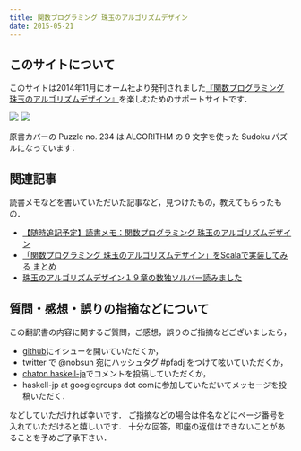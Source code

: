 ```yaml
---
title: 関数プログラミング 珠玉のアルゴリズムデザイン
date: 2015-05-21
---
```


## このサイトについて

このサイトは2014年11月にオーム社より発刊されました<a href="http://www.amazon.co.jp/gp/product/4274050645/ref=as_li_ss_tl?ie=UTF8&camp=247&creative=7399&creativeASIN=4274050645&linkCode=as2&tag=philoprogramm-22">『関数プログラミング 珠玉のアルゴリズムデザイン』</a>を楽しむためのサポートサイトです．

<a href="http://www.amazon.co.jp/gp/product/4274050645/ref=as_li_ss_il?ie=UTF8&camp=247&creative=7399&creativeASIN=4274050645&linkCode=as2&tag=philoprogramm-22"><img border="0" src="http://ws-fe.amazon-adsystem.com/widgets/q?_encoding=UTF8&ASIN=4274050645&Format=_SL250_&ID=AsinImage&MarketPlace=JP&ServiceVersion=20070822&WS=1&tag=philoprogramm-22" ></a><img src="http://ir-jp.amazon-adsystem.com/e/ir?t=philoprogramm-22&l=as2&o=9&a=4274050645" width="1" height="1" border="0" alt="" style="border:none !important; margin:0px !important;" />
<a href="http://www.amazon.co.jp/gp/product/0521513383/ref=as_li_ss_il?ie=UTF8&camp=247&creative=7399&creativeASIN=0521513383&linkCode=as2&tag=philoprogramm-22"><img border="0" src="http://ws-fe.amazon-adsystem.com/widgets/q?_encoding=UTF8&ASIN=0521513383&Format=_SL250_&ID=AsinImage&MarketPlace=JP&ServiceVersion=20070822&WS=1&tag=philoprogramm-22" ></a><img src="http://ir-jp.amazon-adsystem.com/e/ir?t=philoprogramm-22&l=as2&o=9&a=0521513383" width="1" height="1" border="0" alt="" style="border:none !important; margin:0px !important;" />


原書カバーの Puzzle no. 234 は ALGORITHM の 9 文字を使った Sudoku パズルになっています．

## 関連記事

読書メモなどを書いていただいた記事など，見つけたもの，教えてもらったもの．

- [【随時追記予定】読書メモ：関数プログラミング 珠玉のアルゴリズムデザイン](http://xenophobia.hatenablog.com/entry/2014/11/15/031820)
- [「関数プログラミング 珠玉のアルゴリズムデザイン」をScalaで実装してみる まとめ](http://qiita.com/qtamaki@github/items/176b4332da8e1e481fad)
- [珠玉のアルゴリズムデザイン１９章の数独ソルバー読みました](http://nihemak.hatenablog.com/entry/2015/01/11/210124)

## 質問・感想・誤りの指摘などについて

この翻訳書の内容に関するご質問，ご感想，誤りのご指摘などございましたら，

- [github](https://github.com/sampou-org/pfad/issues)にイシューを開いていただくか，
- twitter で @nobsun 宛にハッシュタグ #pfadj をつけて呟いていただくか，
- [chaton haskell-ja](http://chaton.practical-scheme.net/haskell-ja/)でコメントを投稿していただくか，
- haskell-jp at googlegroups dot comに参加していただいてメッセージを投稿いただく．

などしていただければ幸いです．
ご指摘などの場合は件名などにページ番号を入れていただけると嬉しいです．
十分な回答，即座の返信はできないことがあることを予めご了承下さい．
